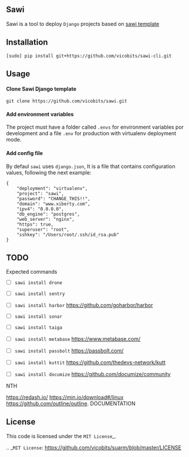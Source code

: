 ## Sawi 

Sawi is a tool to deploy `Django` projects based on [sawi template](https://github.com/vicobits/sawi)

## Installation

`[sudo] pip install git+https://github.com/vicobits/sawi-cli.git`

## Usage

#### Clone Sawi Django template

`git clone https://github.com/vicobits/sawi.git`

#### Add environment variables

The project must have a folder called `.envs` for environment variables por development
and a file `.env` for production with virtualenv deployment mode.

#### Add config file

By defaul `sawi` uses `django.json`, It is a file  that contains configuration values, following the next example:

```
{
    "deployment": "virtualenv",
    "project": "sawi",
    "password": "CHANGE_THIS!!",
    "domain": "www.xiberty.com",
    "ipv4": "0.0.0.0",
    "db_engine": "postgres",
    "web_server": "nginx",
    "https": true,
    "superuser": "root",
    "sshkey": "/Users/root/.ssh/id_rsa.pub"
}
```

## TODO
Expected commands

  - [ ] `sawi install drone`
  - [ ] `sawi install sentry`
  - [ ] `sawi install harbor` https://github.com/goharbor/harbor
  - [ ] `sawi install sonar`
  - [ ] `sawi install taiga`
  - [ ] `sawi install metabase` https://www.metabase.com/
  - [ ] `sawi install passbolt` https://passbolt.com/
  - [ ] `sawi install kuttit` https://github.com/thedevs-network/kutt
  - [ ] `sawi install documize` https://github.com/documize/community


NTH

https://redash.io/
https://min.io/download#/linux
https://github.com/outline/outline.  DOCUMENTATION



License
-------
This code is licensed under the `MIT License`_.

.. _`MIT License`: https://github.com/vicobits/suarm/blob/master/LICENSE

